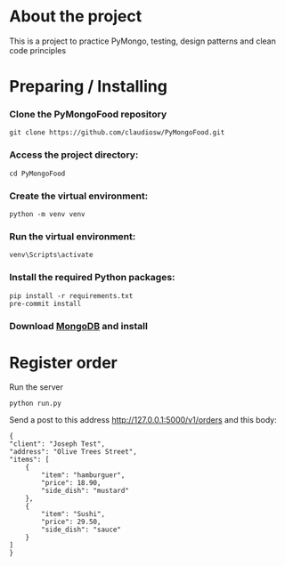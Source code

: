 # About the project
This is a project to practice PyMongo, testing, design patterns and clean code principles
# Preparing / Installing

### Clone the PyMongoFood repository
```
git clone https://github.com/claudiosw/PyMongoFood.git
```

### Access the project directory:
```
cd PyMongoFood
```

### Create the virtual environment:
```
python -m venv venv

```

### Run the virtual environment:
```
venv\Scripts\activate

```

### Install the required Python packages:
```
pip install -r requirements.txt
pre-commit install
```

### Download [MongoDB](https://www.mongodb.com/try/download/community) and install

# Register order
Run the server
```
python run.py
```
Send a post to this address
http://127.0.0.1:5000/v1/orders
and this body:
```
{
"client": "Joseph Test",
"address": "Olive Trees Street",
"items": [
    {
        "item": "hamburguer",
        "price": 18.90,
        "side_dish": "mustard"
    },
    {
        "item": "Sushi",
        "price": 29.50,
        "side_dish": "sauce"
    }
]
}
```